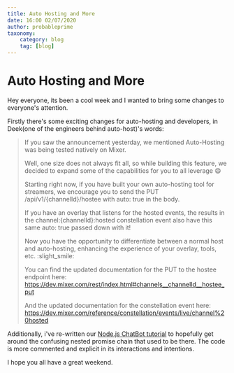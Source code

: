 ```yaml
---
title: Auto Hosting and More
date: 16:00 02/07/2020
author: probableprime
taxonomy:
    category: blog
    tag: [blog]
---
```


# Auto Hosting and More

Hey everyone, its been a cool week and I wanted to bring some changes to everyone's attention.

Firstly there's some exciting changes for auto-hosting and developers, in Deek(one of the engineers behind auto-host)'s words:
> If you saw the announcement yesterday, we mentioned Auto-Hosting was being tested natively on Mixer.
>
> Well, one size does not always fit all, so while building this feature, we decided to expand some of the capabilities for you to all leverage :smile:
>
> Starting right now, if you have built your own auto-hosting tool for streamers, we encourage you to send the PUT /api/v1/{channelId}/hostee with auto: true in the body.
>
> If you have an overlay that listens for the hosted events, the results in the channel:{channelId}:hosted constellation event also have this same auto: true passed down with it!
>
> Now you have the opportunity to differentiate between a normal host and auto-hosting, enhancing the experience of your overlay, tools, etc. :slight_smile:
>
> You can find the updated documentation for the PUT to the hostee endpoint here:
https://dev.mixer.com/rest/index.html#channels__channelId__hostee_put
>
> And the updated documentation for the constellation event here:
https://dev.mixer.com/reference/constellation/events/live/channel%20hosted

Additionally, i've re-written our [Node.js ChatBot tutorial](https://dev.mixer.com/guides/chat/chatbot) to hopefully get around the confusing nested promise chain that used to be there. The code is more commented and explicit in its interactions and intentions.

I hope you all have a great weekend.

